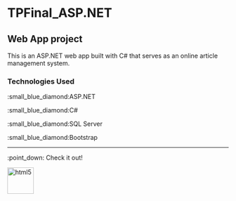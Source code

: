 # TPFinal_ASP.NET

<h2>Web App project</h2>
<p>This is an ASP.NET web app built with C# that serves as an online article management system.</p>

<h3>Technologies Used</h3>
<p>	:small_blue_diamond:ASP.NET</p>
<p>	:small_blue_diamond:C#</p>
<p>	:small_blue_diamond:SQL Server</p>
<p>	:small_blue_diamond:Bootstrap</p>
<hr></hr>
<p>  :point_down: Check it out!</p>
<a href="http://www.myfirstwebapp.somee.com"> <img src="https://www.svgrepo.com/show/439303/responsive-design.svg" alt="html5" width="60" height="60"/> </a>
  
  
